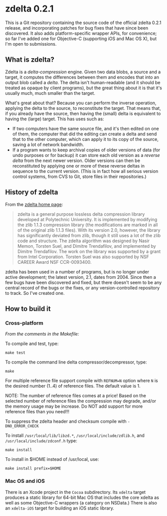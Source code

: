 # zdelta 0.2.1

This is a Git repository containing the source code of the official zdelta 0.2.1 release, and incorporating patches for bug fixes that have since been discovered. It also adds platform-specific wrapper APIs, for convenience; so far I've added one for Objective-C (supporting iOS and Mac OS X), but I'm open to submissions.

## What is zdelta?

Zdelta is a _delta-compression_ engine. Given two data blobs, a source and a target, it computes the differences between them and encodes that into an output blob called a _delta_. The delta isn't human-readable (and it should be treated as opaque by client programs), but the great thing about it is that it's usually much, much smaller than the target.

What's great about that? Because you can perform the inverse operation, applying the delta to the source, to reconstitute the target. That means that, if you already have the source, then having the (small) delta is equivalent to having the (large) target. This has uses such as:

* If two computers have the same source file, and it's then edited on one of them, the computer that did the editing can create a delta and send that to the other computer, which can apply it to its copy of the source, saving a lot of network bandwidth.
* If a program wants to keep archival copies of older versions of data (for undo purposes or for backup) it can store each old version as a _reverse delta_ from the next newer version. Older versions can then be reconstituted by applying one or more of these reverse deltas in sequence to the current version. (This is in fact how all serious version control systems, from CVS to Git, store files in their repositories.)

## History of zdelta

From the [zdelta home page](http://cis.poly.edu/zdelta/):

>zdelta is a general purpose lossless delta compression library developed at Polytechnic University. It is implemented by modifying the zlib 1.1.3 compression library (the modifications are marked in all of the original zlib 1.1.3 files). With its version 2.0, however, the library has significantly deviated from zlib, though it still uses a lot of the zlib code and structure. The zdelta algorithm was designed by Nasir Memon, Torsten Suel, and Dimitre Trendafilov, and implemented by Dimitre Trendafilov. The work on the library was supported by a grant from Intel Corporation. Torsten Suel was also supported by NSF CAREER Award NSF CCR-0093400.

zdelta has been used in a number of programs, but is no longer under active development; the latest version, 2.1, dates from 2004. Since then a few bugs have been discovered and fixed, but there doesn't seem to be any central record of the bugs or the fixes, or any version-controlled repository to track. So I've created one.

## How to build it

### Cross-platform

_From the comments in the Makefile:_

To compile and test, type:

    make test

To compile the command line delta compressor/decompressor, type:

    make

For multiple reference file support compile with `REFNUM=N` option
where `N` is the desired number (1..4) of reference files. The default
value is 1.

NOTE: The number of reference files comes at a price! Based on
the selected number of reference files the compression may degrade, 
and/or the memory usage may be increase. Do NOT add support for more 
reference files than you need!!!

To suppress the zdelta header and checksum compile with `-DNO_ERROR_CHECK`

To install `/usr/local/lib/libzd.*`, `/usr/local/include/zdlib.h`, and
`/usr/local/include/zdconf.h` type:

    make install
To install in $HOME instead of /usr/local, use:

    make install prefix=$HOME

### Mac OS and iOS

There is an Xcode project in the `Cocoa` subdirectory. Its `xdelta` target produces a static library for 64-bit Mac OS that includes the core xdelta as well as some Objective-C wrappers (a category on NSData.) There is also an `xdelta-iOS` target for building an iOS static library.
